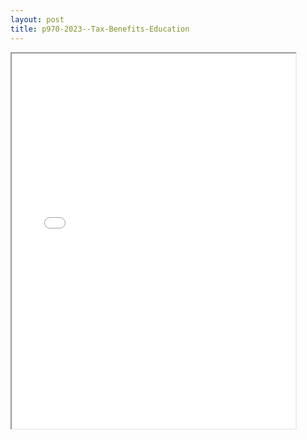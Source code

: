 ```yaml
---
layout: post
title: p970-2023--Tax-Benefits-Education
---
```


<div class="pdf-container">
<iframe src="/ea/assets/pdfs/p970-2023--Tax-Benefits-Education.pdf" height="600" width="90%" allowFullScreen="true"></iframe>
</div>

